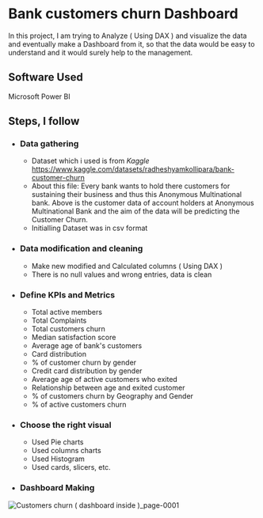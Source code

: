 # Bank customers churn Dashboard  

In this project, I am trying to Analyze ( Using DAX ) and visualize the data and eventually make a Dashboard from it, so that the data would be easy to understand and it would surely help to the management. 

## Software  Used

Microsoft Power BI

## Steps, I follow 
 
- ### Data gathering 

  - Dataset which i used is from *Kaggle* https://www.kaggle.com/datasets/radheshyamkollipara/bank-customer-churn
  - About this file: Every bank wants to hold there customers for sustaining their business and thus this Anonymous Multinational bank.
Above is the customer data of account holders at Anonymous Multinational Bank and the aim of the data will be predicting the Customer Churn.
  - Initialling Dataset was in csv format

- ### Data modification and cleaning 

  - Make new modified and Calculated columns ( Using DAX ) 
  - There is no null values and wrong entries, data is clean

- ### Define KPIs and Metrics

  - Total active members   
  - Total Complaints 
  - Total customers churn
  - Median satisfaction score 
  - Average age of bank's customers 
  - Card distribution 
  - % of customer churn by gender
  - Credit card distribution by gender
  - Average age of active customers who exited
  - Relationship between age and exited customer
  - % of customers churn by Geography and Gender 
  - % of active customers churn  

- ### Choose the right visual 

  - Used Pie charts
  - Used columns charts 
  - Used Histogram 
  - Used cards, slicers, etc. 

- ### Dashboard Making

![Customers churn ( dashboard inside )_page-0001](https://github.com/himanshu1199/Bank_customers_churn_Dashboard/assets/130036773/b3107ee1-7443-4cc1-a5f4-8ca201f36271)



